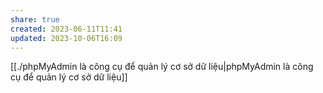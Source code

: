```yaml
---
share: true
created: 2023-06-11T11:41
updated: 2023-10-06T16:09
---
```

[[./phpMyAdmin là công cụ để quản lý cơ sở dữ liệu|phpMyAdmin là công cụ để quản lý cơ sở dữ liệu]] 
